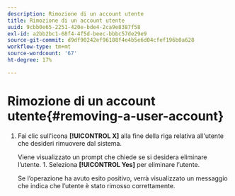 ```yaml
---
description: Rimozione di un account utente
title: Rimozione di un account utente
uuid: 9cbb0e65-2251-420e-bde4-2ca9e8387f58
exl-id: a2bb2bc1-68f4-4f5d-beec-bbbc57de29e9
source-git-commit: d9df90242ef96188f4e4b5e6d04cfef196b0a628
workflow-type: tm+mt
source-wordcount: '67'
ht-degree: 17%

---
```


# Rimozione di un account utente{#removing-a-user-account}

1. Fai clic sull&#39;icona **[!UICONTROL X]** alla fine della riga relativa all&#39;utente che desideri rimuovere dal sistema.

   Viene visualizzato un prompt che chiede se si desidera eliminare l’utente. 1. Seleziona **[!UICONTROL Yes]** per eliminare l’utente.

   Se l’operazione ha avuto esito positivo, verrà visualizzato un messaggio che indica che l’utente è stato rimosso correttamente.
